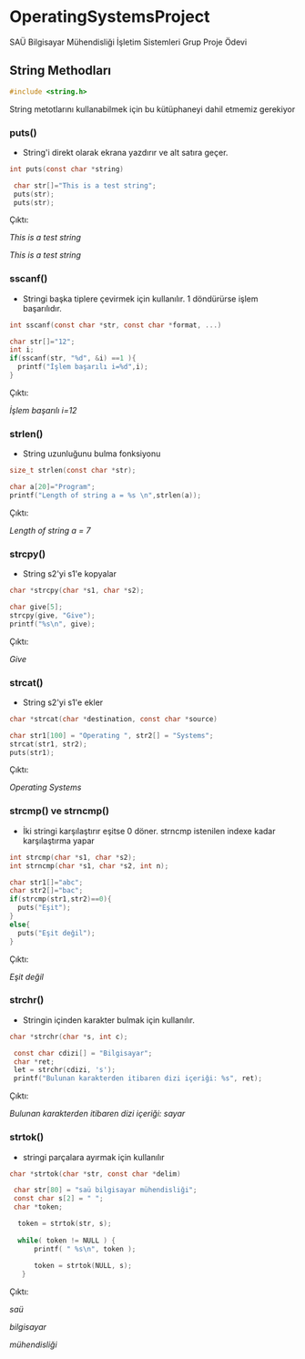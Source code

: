 # OperatingSystemsProject
SAÜ Bilgisayar Mühendisliği İşletim Sistemleri Grup Proje Ödevi

## String Methodları
```C
#include <string.h>
```
String metotlarını kullanabilmek için bu kütüphaneyi dahil etmemiz gerekiyor


### puts()
- String'i direkt olarak ekrana yazdırır ve alt satıra geçer.

```C
int puts(const char *string)
```

```C
 char str[]="This is a test string";
 puts(str);
 puts(str);
```
Çıktı:

*This is a test string*

*This is a test string*


### sscanf()
- Stringi başka tiplere çevirmek için kullanılır. 1 döndürürse işlem başarılıdır.

```C
int sscanf(const char *str, const char *format, ...)
```

```C
char str[]="12";
int i;
if(sscanf(str, "%d", &i) ==1 ){
  printf("İşlem başarılı i=%d",i);
}
```
Çıktı:

*İşlem başarılı i=12*

### strlen()
- String uzunluğunu bulma fonksiyonu

```C
size_t strlen(const char *str);
```

```C
char a[20]="Program";
printf("Length of string a = %s \n",strlen(a));
```
Çıktı:

*Length of string a = 7*


### strcpy()
- String s2'yi s1'e kopyalar

```C
char *strcpy(char *s1, char *s2);
```

```C
char give[5];
strcpy(give, "Give");
printf("%s\n", give);
```
Çıktı:

*Give*

### strcat()
- String s2'yi s1'e ekler

```C
char *strcat(char *destination, const char *source)
```

```C
char str1[100] = "Operating ", str2[] = "Systems";
strcat(str1, str2);
puts(str1);
```
Çıktı:

*Operating Systems*



### strcmp() ve strncmp()
- İki stringi karşılaştırır eşitse 0 döner. strncmp istenilen indexe kadar karşılaştırma yapar

```C
int strcmp(char *s1, char *s2);
int strncmp(char *s1, char *s2, int n);
```

```C
char str1[]="abc";
char str2[]="bac";
if(strcmp(str1,str2)==0){
  puts("Eşit");
}
else{
  puts("Eşit değil");
}
```
Çıktı:

*Eşit değil*


### strchr()
- Stringin içinden karakter bulmak için kullanılır.

```C
char *strchr(char *s, int c);
```

```C
 const char cdizi[] = "Bilgisayar";
 char *ret;
 let = strchr(cdizi, 's');
 printf("Bulunan karakterden itibaren dizi içeriği: %s", ret);
```
Çıktı:

*Bulunan karakterden itibaren dizi içeriği: sayar*


### strtok()
- stringi parçalara ayırmak için kullanılır

```C
char *strtok(char *str, const char *delim)
```

```C
 char str[80] = "saü bilgisayar mühendisliği";
 const char s[2] = " ";
 char *token;

  token = strtok(str, s);
   
  while( token != NULL ) {
      printf( " %s\n", token );
    
      token = strtok(NULL, s);
   }
```
Çıktı:

*saü*

*bilgisayar*

*mühendisliği*
